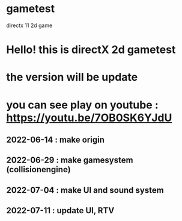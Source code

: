 # gametest
directx 11 2d game

# Hello! this is directX 2d gametest
# the version will be update
# you can see play on youtube : https://youtu.be/7OB0SK6YJdU


## 2022-06-14 : make origin
## 2022-06-29 : make gamesystem (collisionengine)
## 2022-07-04 : make UI and sound system
## 2022-07-11 : update UI, RTV
